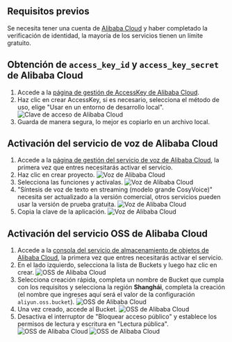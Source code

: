 ## Requisitos previos
Se necesita tener una cuenta de [Alibaba Cloud](https://www.aliyun.com) y haber completado la verificación de identidad, la mayoría de los servicios tienen un límite gratuito.

## Obtención de `access_key_id` y `access_key_secret` de Alibaba Cloud
1. Accede a la [página de gestión de AccessKey de Alibaba Cloud](https://ram.console.aliyun.com/profile/access-keys).
2. Haz clic en crear AccessKey, si es necesario, selecciona el método de uso, elige "Usar en un entorno de desarrollo local".
![Clave de acceso de Alibaba Cloud](/docs/images/aliyun_accesskey_1.png)
3. Guarda de manera segura, lo mejor es copiarlo en un archivo local.

## Activación del servicio de voz de Alibaba Cloud
1. Accede a la [página de gestión del servicio de voz de Alibaba Cloud](https://nls-portal.console.aliyun.com/applist), la primera vez que entres necesitarás activar el servicio.
2. Haz clic en crear proyecto.
![Voz de Alibaba Cloud](/docs/images/aliyun_speech_1.png)
3. Selecciona las funciones y actívalas.
![Voz de Alibaba Cloud](/docs/images/aliyun_speech_2.png)
4. "Síntesis de voz de texto en streaming (modelo grande CosyVoice)" necesita ser actualizado a la versión comercial, otros servicios pueden usar la versión de prueba gratuita.
![Voz de Alibaba Cloud](/docs/images/aliyun_speech_3.png)
5. Copia la clave de la aplicación.
![Voz de Alibaba Cloud](/docs/images/aliyun_speech_4.png)

## Activación del servicio OSS de Alibaba Cloud
1. Accede a la [consola del servicio de almacenamiento de objetos de Alibaba Cloud](https://oss.console.aliyun.com/overview), la primera vez que entres necesitarás activar el servicio.
2. En el lado izquierdo, selecciona la lista de Buckets y luego haz clic en crear.
![OSS de Alibaba Cloud](/docs/images/aliyun_oss_1.png)
3. Selecciona creación rápida, completa un nombre de Bucket que cumpla con los requisitos y selecciona la región **Shanghái**, completa la creación (el nombre que ingreses aquí será el valor de la configuración `aliyun.oss.bucket`).
![OSS de Alibaba Cloud](/docs/images/aliyun_oss_2.png)
4. Una vez creado, accede al Bucket.
![OSS de Alibaba Cloud](/docs/images/aliyun_oss_3.png)
5. Desactiva el interruptor de "Bloquear acceso público" y establece los permisos de lectura y escritura en "Lectura pública".
![OSS de Alibaba Cloud](/docs/images/aliyun_oss_4.png)
![OSS de Alibaba Cloud](/docs/images/aliyun_oss_5.png)